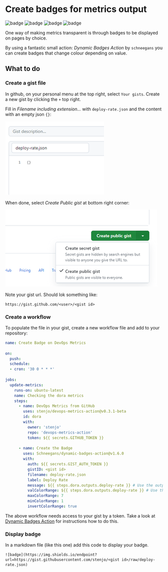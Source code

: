 # Create badges for metrics output

![badge](https://img.shields.io/endpoint?url=https://gist.githubusercontent.com/stenjo/ebb0efc5ab5afb32eae4d0cdc60d563a/raw/deploy-rate.json) ![badge](https://img.shields.io/endpoint?url=https://gist.githubusercontent.com/stenjo/ebb0efc5ab5afb32eae4d0cdc60d563a/raw/lead-time.json) ![badge](https://img.shields.io/endpoint?url=https://gist.githubusercontent.com/stenjo/ebb0efc5ab5afb32eae4d0cdc60d563a/raw/change-failure-rate.json) ![badge](https://img.shields.io/endpoint?url=https://gist.githubusercontent.com/stenjo/ebb0efc5ab5afb32eae4d0cdc60d563a/raw/mean-time-to-restore.json)

One way of making metrics transparent is through badges to be displayed on pages by choice.

By using a fantastic small action: *Dynamic Badges Action* by `schneegans` you can create badges that change colour depending on value.

## What to do

### Create a gist file

In github, on your personal menu at the top right, select `Your gists`. Create a new gist by clicking the `+` top right.

Fill in *Filename including extension...* with `deploy-rate.json` and the content with an empty json `{}`:

![Fill in create gist form](assets/json-gist-snag.PNG)

When done, select *Create Public gist* at bottom right corner:

![Create public gist](assets/create-gist-snag.PNG)

Note your gist url. Should lok something like:

```
https://gist.github.com/<user>/<gist id>
```

### Create a workflow

To populate the file in your gist, create a new workflow file and add to your repository:

```yaml
name: Create Badge on DevOps Metrics

on: 
  push:
  schedule:
  - cron: '30 0 * * *'

jobs:
  update-metrics:
    runs-on: ubuntu-latest
    name: Checking the dora metrics
    steps:
      - name: DevOps Metrics from GitHub
        uses: stenjo/devops-metrics-action@v0.3.1-beta
        id: dora
        with:
          owner: 'stenjo'
          repo: 'devops-metrics-action'
          token: ${{ secrets.GITHUB_TOKEN }}

      - name: Create the Badge
        uses: Schneegans/dynamic-badges-action@v1.6.0
        with:
          auth: ${{ secrets.GIST_AUTH_TOKEN }}
          gistID: <gist id>
          filename: deploy-rate.json
          label: Deploy Rate
          message: ${{ steps.dora.outputs.deploy-rate }} # Use the output from the `dora` step
          valColorRange: ${{ steps.dora.outputs.deploy-rate }} # Use the output from the `dora` step
          maxColorRange: 7
          minColorRange: 1
          invertColorRange: true
```

The above workflow needs access to your gist by a token. Take a look at [Dynamic Badges Action](https://github.com/marketplace/actions/dynamic-badges) for instructions how to do this.

### Display badge

In a markdown file (like this one) add this code to display your badge.

```
![badge](https://img.shields.io/endpoint?url=https://gist.githubusercontent.com/stenjo/<gist id>/raw/deploy-rate.json)
```
